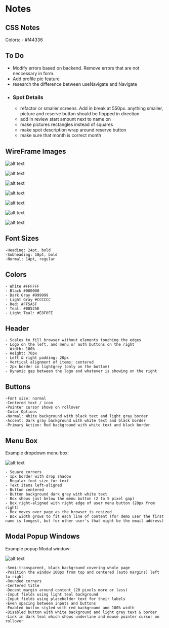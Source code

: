 # Notes

## CSS Notes
Colors:
    -  #f44336

## To Do
- Modify errors based on backend. Remove errors that are not neccessary in form.
- Add profile pic feature
- research the difference between useNavigate and Navigate
- ### Spot Details
    - refactor or smaller screens. Add in break at 550px. anything smaller, picture and reserve button should be flopped in direction
    - add in review start amount next to name on
    - make pictures rectangles instead of squares
    - make spot description wrap around reserve button
    - make sure that month is correct month

## WireFrame Images
![alt text](images/Wireframe-images/Landing_page.png)

![alt text](images/Wireframe-images/dropdown-menu.png)

![alt text](images/Wireframe-images/dropdown-menu-loggedin-1.png)

![alt text](images/Wireframe-images/login-start.png)

![alt text](images/Wireframe-images/login-errors.png)

![alt text](images/Wireframe-images/signup.png)

![alt text](images/Wireframe-images/signup-errors.png)


## Font Sizes
    -Heading: 24pt, bold
    -Subheading: 18pt, bold
    -Normal: 14pt, regular
## Colors
    - White #FFFFFF
    - Black #000000
    - Dark Gray #999999
    - Light Gray #CCCCCC
    - Red: #FF5A5F
    - Teal: #00525E
    - Light Teal: #E8F0FE
 ## Header
    - Scales to fill browser without elements touching the edges
    - Logo on the left, and menu or auth buttons on the right
    - Width: 100%
    - Height: 70px
    - Left & right padding: 20px
    - Vertical alignment of items: centered
    - 2px border in lightgrey (only on the bottom)
    - Dynamic gap between the logo and whatever is showing on the right
## Buttons
    -Font size: normal
    -Centered text / icon
    -Pointer cursor shows on rollover
    -Color Options
    -Normal: White background with black text and light gray border
    -Accent: Dark gray background with white text and black border
    -Primary Action: Red background with white text and black border
## Menu Box
Example dropdown menu box:

![alt text](images/Wireframe-images/image.png)

    - Square corners
    - 1px border with drop shadow
    - Regular font size for text
    - Text items left-aligned
    - Button centered
    - Button background dark gray with white text
    - Box shows just below the menu button (2 to 5 pixel gap)
    - Box right-aligned with right edge of user menu button (20px from right)
    - Box moves over page as the browser is resized
    - Box width grows to fit each line of content (for demo user the first name is longest, but for other user's that might be the email address)
## Modal Popup Windows
Example popup Modal window:

![alt text](images/Wireframe-images/image-1.png)

    -Semi-transparent, black background covering whole page
    -Position the window 100px from top and centered (auto margins) left to right
    -Rounded corners
    -Centered title
    -Decent margin around content (20 pixels more or less)
    -Input fields using light teal background
    -Input fields using placeholder text for their labels
    -Even spacing between inputs and buttons
    -Enabled button styled with red background and 100% width
    -Disabled button with white background and light grey text & border
    -Link in dark teal which shows underline and mouse pointer cursor on rollover

